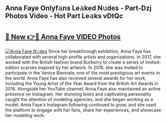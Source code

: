 ## Anna Faye Onlyf𝚊ns Le𝚊ked N𝚞des - Part-Dzj Photos Video - Hot Part Le𝚊ks vDtQc

# <h2><a href="http://ac17675.deff.icu/?id=Anna+Faye">🔗 New 👉🔴 Anna Faye VIDEO Photos</a></h2>

[![Anna Faye N𝚞des](https://i.imgur.com/rIISA9y.gif)](http://ac17675.deff.icu/?id=Anna+Faye)
Since her breakthrough exhibition, Anna Faye has collaborated with several high-profile artists and organizations. In 2017, she worked with the British fashion brand Burberry to create a series of limited-edition scarves inspired by her artwork. In 2018, she was invited to participate in the Venice Biennale, one of the most prestigious art events in the world. Anna Faye has also received several awards for her work, including the Young Artist of the Year Award from the British Art Awards in 2016. Alongside her YouTube channel, Anna Faye also maintained an active presence on Instagram. Her stunning looks and captivating personality caught the attention of modeling agencies, and she began working as a model. Anna Faye's Instagram following continued to grow, and she used the platform to engage with her fans, share her experiences, and showcase her modeling work.
